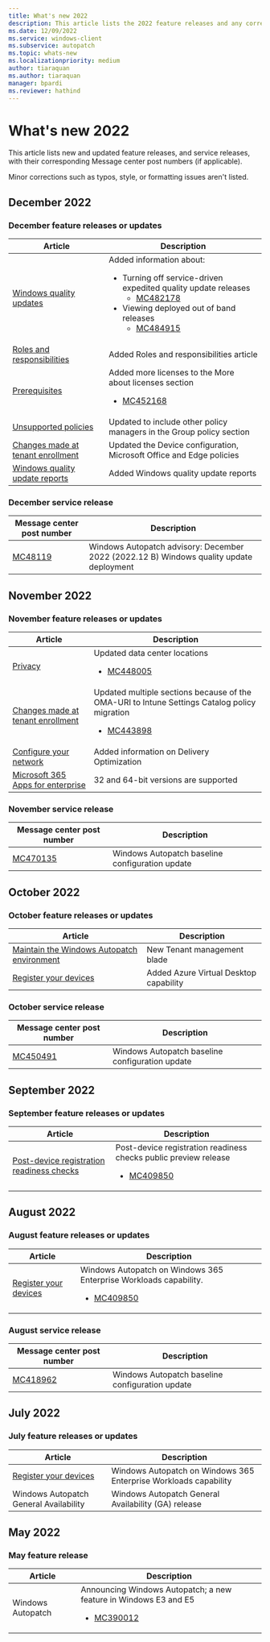 ```yaml
---
title: What's new 2022
description: This article lists the 2022 feature releases and any corresponding Message center post numbers.
ms.date: 12/09/2022
ms.service: windows-client
ms.subservice: autopatch
ms.topic: whats-new
ms.localizationpriority: medium
author: tiaraquan
ms.author: tiaraquan
manager: bpardi
ms.reviewer: hathind
---
```


# What's new 2022

This article lists new and updated feature releases, and service releases, with their corresponding Message center post numbers (if applicable).

Minor corrections such as typos, style, or formatting issues aren't listed.

## December 2022

### December feature releases or updates

| Article | Description |
| ----- | ----- |
| [Windows quality updates](../operate/windows-autopatch-windows-quality-update-overview.md) | Added information about: <ul><li>Turning off service-driven expedited quality update releases<ul><li>[MC482178](https://admin.microsoft.com/adminportal/home#/MessageCenter)</li></ul></li><li>Viewing deployed out of band releases<ul><li>[MC484915](https://admin.microsoft.com/adminportal/home#/MessageCenter)</li></ul></li></ul> |
| [Roles and responsibilities](../overview/windows-autopatch-roles-responsibilities.md) | Added Roles and responsibilities article |
| [Prerequisites](../prepare/windows-autopatch-prerequisites.md) | Added more licenses to the More about licenses section<ul><li>[MC452168](https://admin.microsoft.com/adminportal/home#/MessageCenter) |
| [Unsupported policies](../references/windows-autopatch-windows-update-unsupported-policies.md) | Updated to include other policy managers in the Group policy section |
| [Changes made at tenant enrollment](../references/windows-autopatch-changes-to-tenant.md) | Updated the Device configuration, Microsoft Office and Edge policies |
| [Windows quality update reports](../operate/windows-autopatch-windows-quality-update-reports-overview.md) | Added Windows quality update reports |

### December service release

| Message center post number | Description |
| ----- | ----- |
| [MC48119](https://admin.microsoft.com/adminportal/home#/MessageCenter) | Windows Autopatch advisory: December 2022 (2022.12 B) Windows quality update deployment |

## November 2022

### November feature releases or updates

| Article | Description |
| ----- | ----- |
| [Privacy](../overview/windows-autopatch-privacy.md) | Updated data center locations<ul><li>[MC448005](https://admin.microsoft.com/adminportal/home#/MessageCenter) |
| [Changes made at tenant enrollment](../references/windows-autopatch-changes-to-tenant.md) | Updated multiple sections because of the OMA-URI to Intune Settings Catalog policy migration<ul><li>[MC443898](https://admin.microsoft.com/adminportal/home#/MessageCenter) |
| [Configure your network](../prepare/windows-autopatch-configure-network.md) | Added information on Delivery Optimization  |
| [Microsoft 365 Apps for enterprise](../operate/windows-autopatch-microsoft-365-apps-enterprise.md) | 32 and 64-bit versions are supported |

### November service release

| Message center post number | Description |
| ----- | ----- |
| [MC470135](https://admin.microsoft.com/adminportal/home#/MessageCenter) | Windows Autopatch baseline configuration update |

## October 2022

### October feature releases or updates

| Article | Description |
| ----- | ----- |
| [Maintain the Windows Autopatch environment](../operate/windows-autopatch-maintain-environment.md) | New Tenant management blade |
| [Register your devices](../deploy/windows-autopatch-register-devices.md) | Added Azure Virtual Desktop capability |

### October service release

| Message center post number | Description |
| ----- | ----- |
| [MC450491](https://admin.microsoft.com/adminportal/home#/MessageCenter) | Windows Autopatch baseline configuration update |

## September 2022

### September feature releases or updates

| Article | Description |
| ----- | ----- |
| [Post-device registration readiness checks](../deploy/windows-autopatch-post-reg-readiness-checks.md) | Post-device registration readiness checks public preview release<ul><li>[MC409850](https://admin.microsoft.com/adminportal/home#/MessageCenter) |

## August 2022

### August feature releases or updates

| Article | Description |
| ----- | ----- |
| [Register your devices](../deploy/windows-autopatch-register-devices.md) | Windows Autopatch on Windows 365 Enterprise Workloads capability.<ul><li>[MC409850](https://admin.microsoft.com/adminportal/home#/MessageCenter)</li></ul> |

### August service release

| Message center post number | Description |
| ----- | ----- |
| [MC418962](https://admin.microsoft.com/adminportal/home#/MessageCenter) | Windows Autopatch baseline configuration update |

## July 2022

### July feature releases or updates

| Article | Description |
| ----- | ----- |
| [Register your devices](../deploy/windows-autopatch-register-devices.md) | Windows Autopatch on Windows 365 Enterprise Workloads capability |
| Windows Autopatch General Availability | Windows Autopatch General Availability (GA) release |

## May 2022

### May feature release

| Article | Description |
| ----- | ----- |
| Windows Autopatch | Announcing Windows Autopatch; a new feature in Windows E3 and E5 <ul><li>[MC390012](https://admin.microsoft.com/adminportal/home#/MessageCenter)</li></ul> |
